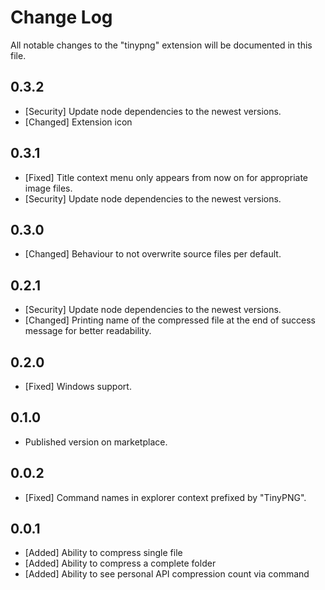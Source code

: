 # Change Log

All notable changes to the "tinypng" extension will be documented in this file.

## 0.3.2

-   [Security] Update node dependencies to the newest versions.
-   [Changed] Extension icon

## 0.3.1

-   [Fixed] Title context menu only appears from now on for appropriate image files.
-   [Security] Update node dependencies to the newest versions.

## 0.3.0

-   [Changed] Behaviour to not overwrite source files per default.

## 0.2.1

-   [Security] Update node dependencies to the newest versions.
-   [Changed] Printing name of the compressed file at the end of success message for better readability.

## 0.2.0

-   [Fixed] Windows support.

## 0.1.0

-   Published version on marketplace.

## 0.0.2

-   [Fixed] Command names in explorer context prefixed by "TinyPNG".

## 0.0.1

-   [Added] Ability to compress single file
-   [Added] Ability to compress a complete folder
-   [Added] Ability to see personal API compression count via command

